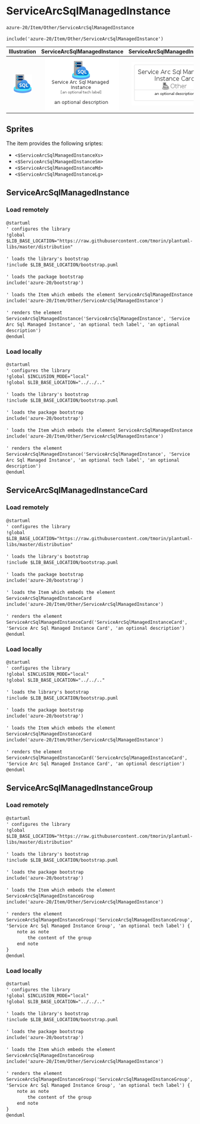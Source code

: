 # ServiceArcSqlManagedInstance


```text
azure-20/Item/Other/ServiceArcSqlManagedInstance
```

```text
include('azure-20/Item/Other/ServiceArcSqlManagedInstance')
```



| Illustration | ServiceArcSqlManagedInstance | ServiceArcSqlManagedInstanceCard | ServiceArcSqlManagedInstanceGroup |
| :---: | :---: | :---: | :---: |
| ![illustration for Illustration](../../../azure-20/Item/Other/ServiceArcSqlManagedInstance.png) | ![illustration for ServiceArcSqlManagedInstance](../../../azure-20/Item/Other/ServiceArcSqlManagedInstance.Local.png) | ![illustration for ServiceArcSqlManagedInstanceCard](../../../azure-20/Item/Other/ServiceArcSqlManagedInstanceCard.Local.png) | ![illustration for ServiceArcSqlManagedInstanceGroup](../../../azure-20/Item/Other/ServiceArcSqlManagedInstanceGroup.Local.png) |



## Sprites
The item provides the following sriptes:

- `<$ServiceArcSqlManagedInstanceXs>`
- `<$ServiceArcSqlManagedInstanceSm>`
- `<$ServiceArcSqlManagedInstanceMd>`
- `<$ServiceArcSqlManagedInstanceLg>`





## ServiceArcSqlManagedInstance

### Load remotely
```plantuml
@startuml
' configures the library
!global $LIB_BASE_LOCATION="https://raw.githubusercontent.com/tmorin/plantuml-libs/master/distribution"

' loads the library's bootstrap
!include $LIB_BASE_LOCATION/bootstrap.puml

' loads the package bootstrap
include('azure-20/bootstrap')

' loads the Item which embeds the element ServiceArcSqlManagedInstance
include('azure-20/Item/Other/ServiceArcSqlManagedInstance')

' renders the element
ServiceArcSqlManagedInstance('ServiceArcSqlManagedInstance', 'Service Arc Sql Managed Instance', 'an optional tech label', 'an optional description')
@enduml
```

### Load locally
```plantuml
@startuml
' configures the library
!global $INCLUSION_MODE="local"
!global $LIB_BASE_LOCATION="../../.."

' loads the library's bootstrap
!include $LIB_BASE_LOCATION/bootstrap.puml

' loads the package bootstrap
include('azure-20/bootstrap')

' loads the Item which embeds the element ServiceArcSqlManagedInstance
include('azure-20/Item/Other/ServiceArcSqlManagedInstance')

' renders the element
ServiceArcSqlManagedInstance('ServiceArcSqlManagedInstance', 'Service Arc Sql Managed Instance', 'an optional tech label', 'an optional description')
@enduml
```

## ServiceArcSqlManagedInstanceCard

### Load remotely
```plantuml
@startuml
' configures the library
!global $LIB_BASE_LOCATION="https://raw.githubusercontent.com/tmorin/plantuml-libs/master/distribution"

' loads the library's bootstrap
!include $LIB_BASE_LOCATION/bootstrap.puml

' loads the package bootstrap
include('azure-20/bootstrap')

' loads the Item which embeds the element ServiceArcSqlManagedInstanceCard
include('azure-20/Item/Other/ServiceArcSqlManagedInstance')

' renders the element
ServiceArcSqlManagedInstanceCard('ServiceArcSqlManagedInstanceCard', 'Service Arc Sql Managed Instance Card', 'an optional description')
@enduml
```

### Load locally
```plantuml
@startuml
' configures the library
!global $INCLUSION_MODE="local"
!global $LIB_BASE_LOCATION="../../.."

' loads the library's bootstrap
!include $LIB_BASE_LOCATION/bootstrap.puml

' loads the package bootstrap
include('azure-20/bootstrap')

' loads the Item which embeds the element ServiceArcSqlManagedInstanceCard
include('azure-20/Item/Other/ServiceArcSqlManagedInstance')

' renders the element
ServiceArcSqlManagedInstanceCard('ServiceArcSqlManagedInstanceCard', 'Service Arc Sql Managed Instance Card', 'an optional description')
@enduml
```

## ServiceArcSqlManagedInstanceGroup

### Load remotely
```plantuml
@startuml
' configures the library
!global $LIB_BASE_LOCATION="https://raw.githubusercontent.com/tmorin/plantuml-libs/master/distribution"

' loads the library's bootstrap
!include $LIB_BASE_LOCATION/bootstrap.puml

' loads the package bootstrap
include('azure-20/bootstrap')

' loads the Item which embeds the element ServiceArcSqlManagedInstanceGroup
include('azure-20/Item/Other/ServiceArcSqlManagedInstance')

' renders the element
ServiceArcSqlManagedInstanceGroup('ServiceArcSqlManagedInstanceGroup', 'Service Arc Sql Managed Instance Group', 'an optional tech label') {
    note as note
        the content of the group
    end note
}
@enduml
```

### Load locally
```plantuml
@startuml
' configures the library
!global $INCLUSION_MODE="local"
!global $LIB_BASE_LOCATION="../../.."

' loads the library's bootstrap
!include $LIB_BASE_LOCATION/bootstrap.puml

' loads the package bootstrap
include('azure-20/bootstrap')

' loads the Item which embeds the element ServiceArcSqlManagedInstanceGroup
include('azure-20/Item/Other/ServiceArcSqlManagedInstance')

' renders the element
ServiceArcSqlManagedInstanceGroup('ServiceArcSqlManagedInstanceGroup', 'Service Arc Sql Managed Instance Group', 'an optional tech label') {
    note as note
        the content of the group
    end note
}
@enduml
```

